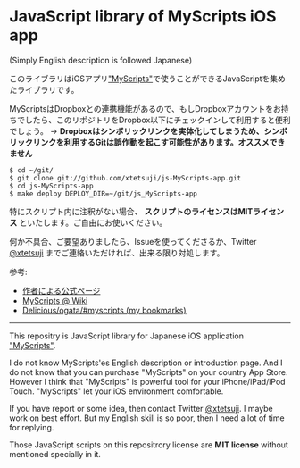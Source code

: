 JavaScript library of MyScripts iOS app
=======================================

(Simply English description is followed Japanese)

このライブラリはiOSアプリ["MyScripts"](http://unitkay.wordpress.com/myscripts/)で使うことができるJavaScriptを集めたライブラリです。

MyScriptsはDropboxとの連携機能があるので、もしDropboxアカウントをお持ちでしたら、このリポジトリをDropbox以下にチェックインして利用すると便利でしょう。 → **Dropboxはシンボリックリンクを実体化してしまうため、シンボリックリンクを利用するGitは誤作動を起こす可能性があります。オススメできません**
    
    $ cd ~/git/
    $ git clone git://github.com/xtetsuji/js-MyScripts-app.git
    $ cd js-MyScripts-app
    $ make deploy DEPLOY_DIR=~/git/js_MyScripts-app

特にスクリプト内に注釈がない場合、 **スクリプトのライセンスはMITライセンス** といたします。ご自由にお使いください。

何か不具合、ご要望ありましたら、Issueを使ってくださるか、Twitter [@xtetsuji](https://twitter.com/xtetsuji) までご連絡いただければ、出来る限り対処します。

参考:

- [作者による公式ページ](http://unitkay.wordpress.com/myscripts/)
- [MyScripts @ Wiki](http://www51.atwiki.jp/myscripts/)
- [Delicious/ogata/#myscripts (my bookmarks)](http://delicious.com/ogata/myscripts)

----

This repositry is JavaScript library for Japanese iOS application ["MyScripts"](http://unitkay.wordpress.com/myscripts/).

I do not know MyScripts'es English description or introduction page. And I do not know that you can purchase "MyScripts" on your country App Store. However I think that "MyScripts" is powerful tool for your iPhone/iPad/iPod Touch. "MyScripts" let your iOS environment comfortable.

If you have report or some idea, then contact Twitter [@xtetsuji](https://twitter.com/xtetsuji). I maybe work on best effort. But my English skill is so poor, then I need a lot of time for replying.

Those JavaScript scripts on this repositrory license are **MIT license** without mentioned specially in it.
